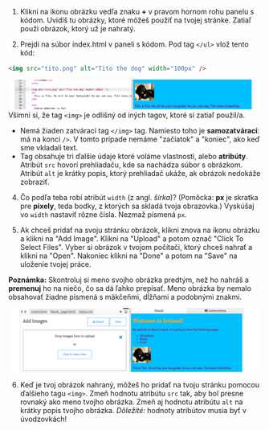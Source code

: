 1. Klikni na ikonu obrázku vedľa znaku **+** v pravom hornom rohu panelu s kódom. Uvidíš tu obrázky, ktoré môžeš použiť na tvojej stránke. Zatiaľ použi obrázok, ktorý už je nahratý.

2. Prejdi na súbor index.html v paneli s kódom. Pod tag `</ul>` vlož tento kód:
```html
<img src="tito.png" alt="Tito the dog" width="100px" />
```
![](assets/ImgTito2.png)
Všimni si, že tag `<img>` je odlišný od iných tagov, ktoré si zatiaľ použil/a. 
   * Nemá žiaden zatvárací tag `</img>` tag. Namiesto toho je **samozatvárací**: má na konci `/>`. V tomto prípade nemáme "začiatok" a "koniec", ako keď sme vkladali text.
   * Tag obsahuje tri ďalšie údaje ktoré voláme vlastnosti, alebo **atribúty**. Atribút `src` hovorí prehliadaču, kde sa nachádza súbor s obrázkom. Atribút `alt` je krátky popis, ktorý prehliadač ukáže, ak obrázok nedokáže zobraziť.
   
4. Čo podľa teba robí atribút `width` (z angl. _šírka_)? (Pomôcka: **px** je skratka pre **pixely**, teda bodky, z ktorých sa skladá tvoja obrazovka.) Vyskúšaj vo `width` nastaviť rôzne čísla. Nezmaž písmená `px`.

5. Ak chceš pridať na svoju stránku obrázok, klikni znova na ikonu obrázku a klikni na "Add Image". Klikni na "Upload" a potom označ "Click To Select Files". Vyber si obrázok v tvojom počítači, ktorý chceš nahrať a klikni na "Open". Nakoniec klikni na "Done" a potom na "Save" na uloženie tvojej práce.

**Poznámka:** Skontroluj si meno svojho obrázka predtým, než ho nahráš a **premenuj** ho na niečo, čo sa dá ľahko prepísať. Meno obrázka by nemalo obsahovať žiadne písmená s mäkčeňmi, dĺžňami a podobnými znakmi.

  ![](assets/UploadFilesWider.png)
 
6. Keď je tvoj obrázok nahraný, môžeš ho pridať na tvoju stránku pomocou ďalšieho tagu `<img>`. Zmeň hodnotu atribútu `src` tak, aby bol presne rovnaký ako meno tvojho obrázka. Zmeň aj hodnotu atribútu `alt` na krátky popis tvojho obrázka. _Dôležité:_ hodnoty atribútov musia byť v úvodzovkách!


